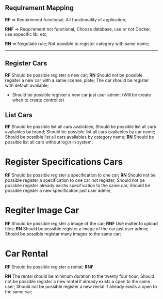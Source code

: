 ## Requirement Mapping 

**RF** => Requirement functional;
All functionality of application;

**RNF** => Requirement not functional;
Choose database, use or not Docker, use expecific lib, etc; 

**RN** => Negotiate rule;
Not possible to register category with same name;

-----

## Register Cars
**RF**
Should be possible register a new car;
**RN**
Should not be possible register a new car with a same license_plate;
The car should be register with default avaliable;
* Should be possible register a new car just user admin; (Will be create when to create controller)

## List Cars
**RF**
Should be possible list all cars avaliables;
Should be possible list all cars avaliables by brand;
Should be possible list all cars avaliables by car name;
Should be possible list all cars avaliables by category name;
**RN**
Should be possible list all cars without login in system;

# Register Specifications Cars
**RF**
Should be possible register a specification to one car;
**RN**
Should not be possible register a specification to one car not register;
Should not be possbile register already existis specification to the same car;
Should be possible register a new specification just user admin;



# Regiter Image Car
**RF**
Should be possible register a image of the car;
**RNF**
Use multer to upload files;
**RN**
Should be possible register a image of the car just user admin;
Should be possible registar many images to the same car;


# Car Rental
**RF**
Should be possible register a rental;
**RNF**

**RN**
The rental should be minimum duration to the twenty four hour;
Should not be possible register a new rental if already exists a open to the same user; 
Should not be possible register a new rental if already exists a open to the same car; 